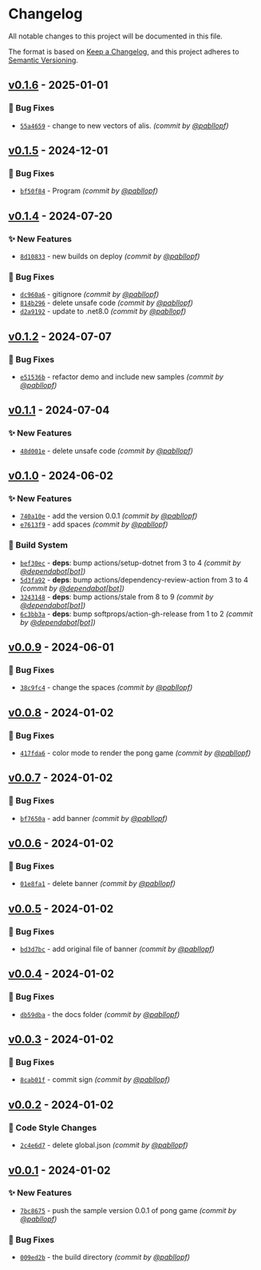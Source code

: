 # Changelog
All notable changes to this project will be documented in this file.

The format is based on [Keep a Changelog](https://keepachangelog.com/en/1.0.0/),
and this project adheres to [Semantic Versioning](https://semver.org/spec/v2.0.0.html).

## [v0.1.6] - 2025-01-01
### :bug: Bug Fixes
- [`55a4659`](https://github.com/pabllopf/Alis.Sample.ImGui/commit/55a46594d5a3fa17dba4d55947cf811373714829) - change to new vectors of alis. *(commit by [@pabllopf](https://github.com/pabllopf))*


## [v0.1.5] - 2024-12-01
### :bug: Bug Fixes
- [`bf50f84`](https://github.com/pabllopf/Alis.Sample.ImGui/commit/bf50f849fcbd497e215ab2b8d06a22d4eaa9b87a) - Program *(commit by [@pabllopf](https://github.com/pabllopf))*


## [v0.1.4] - 2024-07-20
### :sparkles: New Features
- [`8d10833`](https://github.com/pabllopf/Alis.Sample.ImGui/commit/8d10833853d850e62f39c5fd5a925135bf457ea1) - new builds on deploy *(commit by [@pabllopf](https://github.com/pabllopf))*

### :bug: Bug Fixes
- [`dc960a6`](https://github.com/pabllopf/Alis.Sample.ImGui/commit/dc960a62e136d999f148dbd94365f58dbb458b8c) - gitignore *(commit by [@pabllopf](https://github.com/pabllopf))*
- [`814b296`](https://github.com/pabllopf/Alis.Sample.ImGui/commit/814b296d7080a0199e28d9d8c1e25478d3b1a117) - delete unsafe code *(commit by [@pabllopf](https://github.com/pabllopf))*
- [`d2a9192`](https://github.com/pabllopf/Alis.Sample.ImGui/commit/d2a91920fbb462e30d3aae9482bdc65c4f210f34) - update to .net8.0 *(commit by [@pabllopf](https://github.com/pabllopf))*


## [v0.1.2] - 2024-07-07
### :bug: Bug Fixes
- [`e51536b`](https://github.com/pabllopf/Alis.Sample.ImGui/commit/e51536bfa691b5f254b5b3b5562807702466a4d0) - refactor demo and include new samples *(commit by [@pabllopf](https://github.com/pabllopf))*


## [v0.1.1] - 2024-07-04
### :sparkles: New Features
- [`48d001e`](https://github.com/pabllopf/Alis.Sample.ImGui/commit/48d001e914fa838ad86a07327dcedb267c579630) - delete unsafe code *(commit by [@pabllopf](https://github.com/pabllopf))*


## [v0.1.0] - 2024-06-02
### :sparkles: New Features
- [`740a10e`](https://github.com/pabllopf/Alis.Sample.ImGui/commit/740a10ebf335ba2bb4a1168ea50b80c799a0160a) - add the version 0.0.1 *(commit by [@pabllopf](https://github.com/pabllopf))*
- [`e7613f9`](https://github.com/pabllopf/Alis.Sample.ImGui/commit/e7613f9f3109f3b62ba2a787f0a2234363fbaa44) - add spaces *(commit by [@pabllopf](https://github.com/pabllopf))*

### :construction_worker: Build System
- [`bef30ec`](https://github.com/pabllopf/Alis.Sample.ImGui/commit/bef30eccb17c77630bd7797f43140161d1551cd1) - **deps**: bump actions/setup-dotnet from 3 to 4 *(commit by [@dependabot[bot]](https://github.com/apps/dependabot))*
- [`5d3fa92`](https://github.com/pabllopf/Alis.Sample.ImGui/commit/5d3fa928c422e05394daf2a4285b0a986de6ed8d) - **deps**: bump actions/dependency-review-action from 3 to 4 *(commit by [@dependabot[bot]](https://github.com/apps/dependabot))*
- [`3243148`](https://github.com/pabllopf/Alis.Sample.ImGui/commit/3243148c21e0b4b5f696efd54629e589cea87c1f) - **deps**: bump actions/stale from 8 to 9 *(commit by [@dependabot[bot]](https://github.com/apps/dependabot))*
- [`6c3bb3a`](https://github.com/pabllopf/Alis.Sample.ImGui/commit/6c3bb3abfc22bdb3a6ebf4298b92fdd1c70c540e) - **deps**: bump softprops/action-gh-release from 1 to 2 *(commit by [@dependabot[bot]](https://github.com/apps/dependabot))*


## [v0.0.9] - 2024-06-01
### :bug: Bug Fixes
- [`38c9fc4`](https://github.com/pabllopf/Alis.Sample.Pong/commit/38c9fc42fc1db18bf9281a7591af9e37798e58f0) - change the spaces *(commit by [@pabllopf](https://github.com/pabllopf))*


## [v0.0.8] - 2024-01-02
### :bug: Bug Fixes
- [`417fda6`](https://github.com/pabllopf/Alis.Sample.Pong/commit/417fda6503859e39f87fad3feaec1ebd45093a33) - color mode to render the pong game *(commit by [@pabllopf](https://github.com/pabllopf))*


## [v0.0.7] - 2024-01-02
### :bug: Bug Fixes
- [`bf7650a`](https://github.com/pabllopf/Alis.Sample.Pong/commit/bf7650a185ab5b2400f40109e9b2b1c9558b30b7) - add banner *(commit by [@pabllopf](https://github.com/pabllopf))*


## [v0.0.6] - 2024-01-02
### :bug: Bug Fixes
- [`01e8fa1`](https://github.com/pabllopf/Alis.Sample.Pong/commit/01e8fa186ade3abded02ccbebe59fa01b0d5ce46) - delete banner *(commit by [@pabllopf](https://github.com/pabllopf))*


## [v0.0.5] - 2024-01-02
### :bug: Bug Fixes
- [`bd3d7bc`](https://github.com/pabllopf/Alis.Sample.Pong/commit/bd3d7bc3c1a9a2cfae5fc1ce52445ecf69879374) - add original file of banner *(commit by [@pabllopf](https://github.com/pabllopf))*


## [v0.0.4] - 2024-01-02
### :bug: Bug Fixes
- [`db59dba`](https://github.com/pabllopf/Alis.Sample.Pong/commit/db59dba1caa6b25a45d27877436247273b147e91) - the docs folder *(commit by [@pabllopf](https://github.com/pabllopf))*


## [v0.0.3] - 2024-01-02
### :bug: Bug Fixes
- [`8cab01f`](https://github.com/pabllopf/Alis.Sample.Pong/commit/8cab01f0f83b3df630c3de1a0be7656031392c58) - commit sign *(commit by [@pabllopf](https://github.com/pabllopf))*


## [v0.0.2] - 2024-01-02
### :art: Code Style Changes
- [`2c4e6d7`](https://github.com/pabllopf/Alis.Sample.Pong/commit/2c4e6d73cd3a219cec8b72357e65be130b1fd765) - delete global.json *(commit by [@pabllopf](https://github.com/pabllopf))*


## [v0.0.1] - 2024-01-02
### :sparkles: New Features
- [`7bc8675`](https://github.com/pabllopf/Alis.Sample.Pong/commit/7bc8675f38a55a717fcf375611fe903da6c1de4a) - push the sample version 0.0.1 of pong game *(commit by [@pabllopf](https://github.com/pabllopf))*

### :bug: Bug Fixes
- [`009ed2b`](https://github.com/pabllopf/Alis.Sample.Pong/commit/009ed2b21af7cf91f30d64b87cd426441e43b7f7) - the build directory *(commit by [@pabllopf](https://github.com/pabllopf))*


[v0.0.1]: https://github.com/pabllopf/Alis.Sample.Pong/compare/v0.0.0...v0.0.1
[v0.0.2]: https://github.com/pabllopf/Alis.Sample.Pong/compare/v0.0.1...v0.0.2
[v0.0.3]: https://github.com/pabllopf/Alis.Sample.Pong/compare/v0.0.2...v0.0.3
[v0.0.4]: https://github.com/pabllopf/Alis.Sample.Pong/compare/v0.0.3...v0.0.4
[v0.0.5]: https://github.com/pabllopf/Alis.Sample.Pong/compare/v0.0.4...v0.0.5
[v0.0.6]: https://github.com/pabllopf/Alis.Sample.Pong/compare/v0.0.5...v0.0.6
[v0.0.7]: https://github.com/pabllopf/Alis.Sample.Pong/compare/v0.0.6...v0.0.7
[v0.0.8]: https://github.com/pabllopf/Alis.Sample.Pong/compare/v0.0.7...v0.0.8
[v0.0.9]: https://github.com/pabllopf/Alis.Sample.Pong/compare/v0.0.8...v0.0.9
[v0.1.0]: https://github.com/pabllopf/Alis.Sample.ImGui/compare/v0.0.0...v0.1.0
[v0.1.1]: https://github.com/pabllopf/Alis.Sample.ImGui/compare/v0.1.0...v0.1.1
[v0.1.2]: https://github.com/pabllopf/Alis.Sample.ImGui/compare/v0.1.1...v0.1.2
[v0.1.4]: https://github.com/pabllopf/Alis.Sample.ImGui/compare/v0.1.3...v0.1.4
[v0.1.5]: https://github.com/pabllopf/Alis.Sample.ImGui/compare/v0.1.4...v0.1.5
[v0.1.6]: https://github.com/pabllopf/Alis.Sample.ImGui/compare/v0.1.5...v0.1.6
